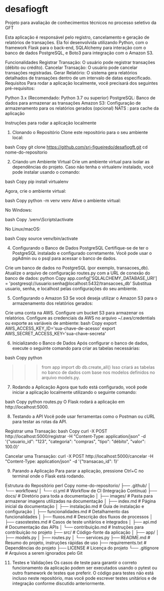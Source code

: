 # desafiogft
Projeto para avaliação de conhecimentos técnicos no processo seletivo da GFT

Esta aplicação é responsável pelo registro, cancelamento e geração de relatórios de transações. 
Ela foi desenvolvida utilizando Python, com o framework Flask para o back-end, SQLAlchemy para interação com o banco de dados PostgreSQL, e Boto3 para integração com o Amazon S3.

Funcionalidades
Registrar Transação: O usuário pode registrar transações (débito ou crédito).
Cancelar Transação: O usuário pode cancelar transações registradas.
Gerar Relatório: O sistema gera relatórios detalhados de transações dentro de um intervalo de datas especificado.
Requisitos
Para rodar a aplicação localmente, você precisará dos seguintes pré-requisitos:

Python 3.x (Recomendado: Python 3.7 ou superior)
PostgreSQL: Banco de dados para armazenar as transações
Amazon S3: Configuração de armazenamento para os relatórios gerados (opcional)
NATS : para cache da aplicação

Instruções para rodar a aplicação localmente
1. Clonando o Repositório
Clone este repositório para o seu ambiente local:

bash
Copy
git clone https://github.com/srj-figueiredo/desafiogft.git
cd nome-do-repositorio

2. Criando um Ambiente Virtual
Crie um ambiente virtual para isolar as dependências do projeto. Caso não tenha o virtualenv instalado, você pode instalar usando o comando:

bash
Copy
pip install virtualenv

Agora, crie o ambiente virtual:

bash
Copy
python -m venv venv
Ative o ambiente virtual:

No Windows:

bash
Copy
.\venv\Scripts\activate

No Linux/macOS:

bash
Copy
source venv/bin/activate


4. Configurando o Banco de Dados PostgreSQL
Certifique-se de ter o PostgreSQL instalado e configurado corretamente. Você pode usar o pgAdmin ou o psql para acessar o banco de dados.

Crie um banco de dados no PostgreSQL (por exemplo, transacoes_db).
Atualize o arquivo de configuração routes.py com a URL de conexão do banco de dados:
python
Copy
app.config['SQLALCHEMY_DATABASE_URI'] = 'postgresql://usuario:senha@localhost:5432/transacoes_db'
Substitua usuario, senha, e localhost pelas configurações do seu ambiente.

5. Configurando o Amazon S3
Se você deseja utilizar o Amazon S3 para o armazenamento dos relatórios gerados:

Crie uma conta na AWS.
Configure um bucket S3 para armazenar os relatórios.
Configure as credenciais da AWS no arquivo ~/.aws/credentials ou exporte as variáveis de ambiente:
bash
Copy
export AWS_ACCESS_KEY_ID='sua-chave-de-acesso'
export AWS_SECRET_ACCESS_KEY='sua-chave-secreta'

6. Inicializando o Banco de Dados
Após configurar o banco de dados, execute o seguinte comando para criar as tabelas necessárias:

bash
Copy
python
>>> from app import db
>>> db.create_all()
Isso criará as tabelas no banco de dados com base nos modelos definidos no arquivo models.py.
>>>

7. Rodando a Aplicação
Agora que tudo está configurado, você pode iniciar a aplicação localmente utilizando o seguinte comando:

bash
Copy
python routes.py
O Flask rodará a aplicação em http://localhost:5000.


8. Testando a API
Você pode usar ferramentas como o Postman ou cURL para testar as rotas da API.

Registrar uma Transação:
bash
Copy
curl -X POST http://localhost:5000/registrar -H "Content-Type: application/json" -d '{"usuario_id": "123", "categoria": "compras", "tipo": "débito", "valor": 100.0}'

Cancelar uma Transação:
curl -X POST http://localhost:5000/cancelar -H "Content-Type: application/json" -d '{"transacao_id": 1}'

9. Parando a Aplicação
Para parar a aplicação, pressione Ctrl+C no terminal onde o Flask está rodando.

Estrutura do Repositório
perl
Copy
nome-do-repositorio/
├── .github/
│   └── workflows/
│       └── ci.yml                # Workflow de CI (Integração Contínua)
├── docs/                          # Diretório para toda a documentação
│   ├── images/                    # Pasta para armazenar imagens utilizadas na documentação
│   ├── index.md                   # Página inicial da documentação
│   ├── instalação.md              # Guia de instalação e configuração
│   ├── funcionalidades.md         # Detalhamento das funcionalidades
│   ├── fluxos.md                  # Descrição dos fluxos de processos
│   ├── casostestes.md             # Casos de teste unitários e integrados
│   ├── api.md                     # Documentação das APIs
│   └── contribuição.md            # Instruções para contribuição no projeto
├── src/                           # Código-fonte da aplicação
│   ├── app/
│   ├── models.py
│   ├── routes.py
│   └── services.py
├── README.md                      # Resumo do projeto, instruções rápidas de uso
├── requirements.txt               # Dependências do projeto
├── LICENSE                        # Licença do projeto
└── .gitignore                     # Arquivos a serem ignorados pelo Git

11. Testes e Validações
Os casos de teste para garantir o correto funcionamento da aplicação podem ser executados usando o pytest ou outro framework de testes que preferir. O código para testes não está incluso neste repositório, mas você pode escrever testes unitários e de integração conforme discutido anteriormente.

